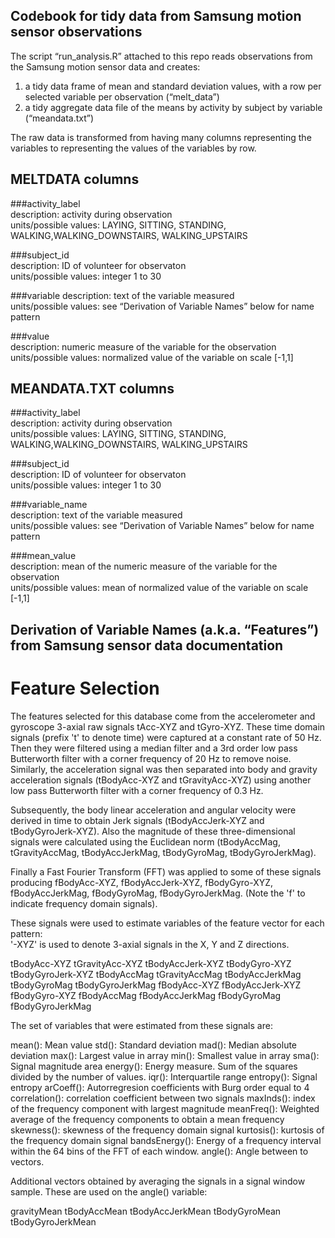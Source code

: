 ## Codebook for tidy data from Samsung motion sensor observations

The script “run_analysis.R” attached to this repo reads observations from the Samsung motion sensor data and creates:

1. a tidy data frame of mean and standard deviation values, with a row per selected variable per observation (“melt_data”)
2. a tidy aggregate data file of the means by activity by subject by variable (“meandata.txt”)

The raw data is transformed from having many columns representing the variables to representing the values of the variables by row.


## MELTDATA columns

###activity_label	
description:  activity during observation		
units/possible values:	LAYING, SITTING, STANDING, WALKING,WALKING_DOWNSTAIRS, WALKING_UPSTAIRS

###subject_id	
description:  ID of volunteer for observaton		
units/possible values:  integer 1 to 30

###variable	
description:  text of the variable measured		
units/possible values:  see “Derivation of Variable Names” below for name pattern

###value		
description:  numeric measure of the variable for the observation		
units/possible values:  normalized value of the variable on scale [-1,1] 
							
## MEANDATA.TXT columns

###activity_label	
description:  activity during observation		
units/possible values:	LAYING, SITTING, STANDING, WALKING,WALKING_DOWNSTAIRS, WALKING_UPSTAIRS

###subject_id	
description:  ID of volunteer for observaton		
units/possible values:  integer 1 to 30

###variable_name	
description:  text of the variable measured		
units/possible values:  see “Derivation of Variable Names” below for name pattern

###mean_value		
description:  mean of the numeric measure of the variable for the observation		
units/possible values:  mean of normalized value of the variable on scale [-1,1] 




## Derivation of Variable Names (a.k.a. “Features”) from Samsung sensor data documentation

Feature Selection 
=================

The features selected for this database come from the accelerometer and gyroscope 3-axial raw signals tAcc-XYZ and tGyro-XYZ. These time domain signals (prefix 't' to denote time) were captured at a constant rate of 50 Hz. Then they were filtered using a median filter and a 3rd order low pass Butterworth filter with a corner frequency of 20 Hz to remove noise. Similarly, the acceleration signal was then separated into body and gravity acceleration signals (tBodyAcc-XYZ and tGravityAcc-XYZ) using another low pass Butterworth filter with a corner frequency of 0.3 Hz. 

Subsequently, the body linear acceleration and angular velocity were derived in time to obtain Jerk signals (tBodyAccJerk-XYZ and tBodyGyroJerk-XYZ). Also the magnitude of these three-dimensional signals were calculated using the Euclidean norm (tBodyAccMag, tGravityAccMag, tBodyAccJerkMag, tBodyGyroMag, tBodyGyroJerkMag). 

Finally a Fast Fourier Transform (FFT) was applied to some of these signals producing fBodyAcc-XYZ, fBodyAccJerk-XYZ, fBodyGyro-XYZ, fBodyAccJerkMag, fBodyGyroMag, fBodyGyroJerkMag. (Note the 'f' to indicate frequency domain signals). 

These signals were used to estimate variables of the feature vector for each pattern:  
'-XYZ' is used to denote 3-axial signals in the X, Y and Z directions.

tBodyAcc-XYZ
tGravityAcc-XYZ
tBodyAccJerk-XYZ
tBodyGyro-XYZ
tBodyGyroJerk-XYZ
tBodyAccMag
tGravityAccMag
tBodyAccJerkMag
tBodyGyroMag
tBodyGyroJerkMag
fBodyAcc-XYZ
fBodyAccJerk-XYZ
fBodyGyro-XYZ
fBodyAccMag
fBodyAccJerkMag
fBodyGyroMag
fBodyGyroJerkMag

The set of variables that were estimated from these signals are: 

mean(): Mean value
std(): Standard deviation
mad(): Median absolute deviation 
max(): Largest value in array
min(): Smallest value in array
sma(): Signal magnitude area
energy(): Energy measure. Sum of the squares divided by the number of values. 
iqr(): Interquartile range 
entropy(): Signal entropy
arCoeff(): Autorregresion coefficients with Burg order equal to 4
correlation(): correlation coefficient between two signals
maxInds(): index of the frequency component with largest magnitude
meanFreq(): Weighted average of the frequency components to obtain a mean frequency
skewness(): skewness of the frequency domain signal 
kurtosis(): kurtosis of the frequency domain signal 
bandsEnergy(): Energy of a frequency interval within the 64 bins of the FFT of each window.
angle(): Angle between to vectors.

Additional vectors obtained by averaging the signals in a signal window sample. These are used on the angle() variable:

gravityMean
tBodyAccMean
tBodyAccJerkMean
tBodyGyroMean
tBodyGyroJerkMean


